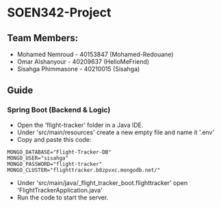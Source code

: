 # SOEN342-Project
## Team Members:
* Mohamed Nemroud - 40153847 (Mohamed-Redouane)
* Omar Alshanyour - 40209637 (HelloMeFriend) 
* Sisahga Phimmasone - 40210015 (Sisahga)

## Guide ##

### Spring Boot (Backend & Logic) ###
* Open the 'flight-tracker' folder in a Java IDE.
* Under 'src/main/resources' create a new empty file and name it '.env'
* Copy and paste this code:
```
MONGO_DATABASE="Flight-Tracker-DB"
MONGO_USER="sisahga"
MONGO_PASSWORD="flight-tracker"
MONGO_CLUSTER="flighttracker.b8zpvxc.mongodb.net/"
```
* Under 'src/main/java/_flight_tracker_boot.flighttracker' open 'FlightTrackerApplication.java'
* Run the code to start the server.
